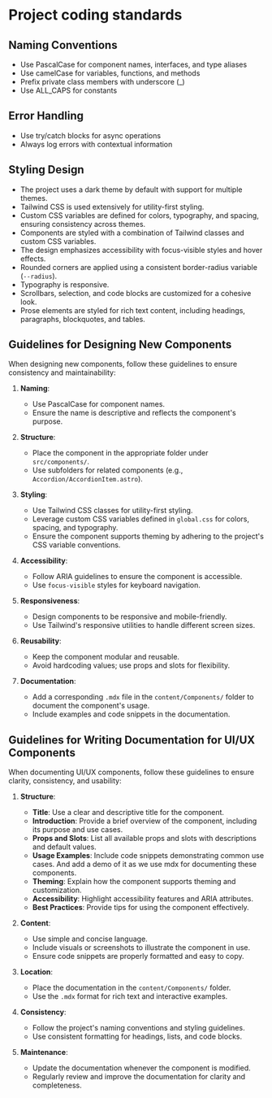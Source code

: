 # Project coding standards

## Naming Conventions

- Use PascalCase for component names, interfaces, and type aliases
- Use camelCase for variables, functions, and methods
- Prefix private class members with underscore (_)
- Use ALL_CAPS for constants

## Error Handling

- Use try/catch blocks for async operations
- Always log errors with contextual information

## Styling Design

- The project uses a dark theme by default with support for multiple themes.
- Tailwind CSS is used extensively for utility-first styling.
- Custom CSS variables are defined for colors, typography, and spacing, ensuring consistency across themes.
- Components are styled with a combination of Tailwind classes and custom CSS variables.
- The design emphasizes accessibility with focus-visible styles and hover effects.
- Rounded corners are applied using a consistent border-radius variable (`--radius`).
- Typography is responsive.
- Scrollbars, selection, and code blocks are customized for a cohesive look.
- Prose elements are styled for rich text content, including headings, paragraphs, blockquotes, and tables.

## Guidelines for Designing New Components

When designing new components, follow these guidelines to ensure consistency and maintainability:

1. **Naming**:
   - Use PascalCase for component names.
   - Ensure the name is descriptive and reflects the component's purpose.

2. **Structure**:
   - Place the component in the appropriate folder under `src/components/`.
   - Use subfolders for related components (e.g., `Accordion/AccordionItem.astro`).

3. **Styling**:
   - Use Tailwind CSS classes for utility-first styling.
   - Leverage custom CSS variables defined in `global.css` for colors, spacing, and typography.
   - Ensure the component supports theming by adhering to the project's CSS variable conventions.

4. **Accessibility**:
   - Follow ARIA guidelines to ensure the component is accessible.
   - Use `focus-visible` styles for keyboard navigation.

5. **Responsiveness**:
   - Design components to be responsive and mobile-friendly.
   - Use Tailwind's responsive utilities to handle different screen sizes.

6. **Reusability**:
   - Keep the component modular and reusable.
   - Avoid hardcoding values; use props and slots for flexibility.

7. **Documentation**:
   - Add a corresponding `.mdx` file in the `content/Components/` folder to document the component's usage.
   - Include examples and code snippets in the documentation.

## Guidelines for Writing Documentation for UI/UX Components

When documenting UI/UX components, follow these guidelines to ensure clarity, consistency, and usability:

1. **Structure**:
   - **Title**: Use a clear and descriptive title for the component.
   - **Introduction**: Provide a brief overview of the component, including its purpose and use cases.
   - **Props and Slots**: List all available props and slots with descriptions and default values.
   - **Usage Examples**: Include code snippets demonstrating common use cases. And add a demo of it as we use mdx for documenting these components.
   - **Theming**: Explain how the component supports theming and customization.
   - **Accessibility**: Highlight accessibility features and ARIA attributes.
   - **Best Practices**: Provide tips for using the component effectively.

2. **Content**:
   - Use simple and concise language.
   - Include visuals or screenshots to illustrate the component in use.
   - Ensure code snippets are properly formatted and easy to copy.

3. **Location**:
   - Place the documentation in the `content/Components/` folder.
   - Use the `.mdx` format for rich text and interactive examples.

4. **Consistency**:
   - Follow the project's naming conventions and styling guidelines.
   - Use consistent formatting for headings, lists, and code blocks.

5. **Maintenance**:
   - Update the documentation whenever the component is modified.
   - Regularly review and improve the documentation for clarity and completeness.
